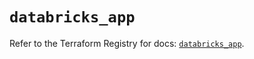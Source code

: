 # `databricks_app`

Refer to the Terraform Registry for docs: [`databricks_app`](https://registry.terraform.io/providers/databricks/databricks/1.72.0/docs/resources/app).
